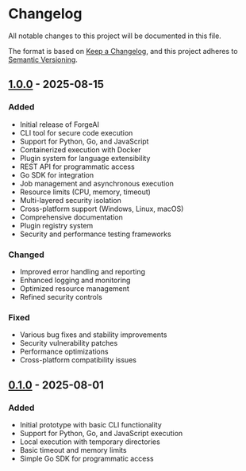 # Changelog

All notable changes to this project will be documented in this file.

The format is based on [Keep a Changelog](https://keepachangelog.com/en/1.0.0/),
and this project adheres to [Semantic Versioning](https://semver.org/spec/v2.0.0.html).

## [1.0.0] - 2025-08-15

### Added
- Initial release of ForgeAI
- CLI tool for secure code execution
- Support for Python, Go, and JavaScript
- Containerized execution with Docker
- Plugin system for language extensibility
- REST API for programmatic access
- Go SDK for integration
- Job management and asynchronous execution
- Resource limits (CPU, memory, timeout)
- Multi-layered security isolation
- Cross-platform support (Windows, Linux, macOS)
- Comprehensive documentation
- Plugin registry system
- Security and performance testing frameworks

### Changed
- Improved error handling and reporting
- Enhanced logging and monitoring
- Optimized resource management
- Refined security controls

### Fixed
- Various bug fixes and stability improvements
- Security vulnerability patches
- Performance optimizations
- Cross-platform compatibility issues

## [0.1.0] - 2025-08-01

### Added
- Initial prototype with basic CLI functionality
- Support for Python, Go, and JavaScript execution
- Local execution with temporary directories
- Basic timeout and memory limits
- Simple Go SDK for programmatic access

[1.0.0]: https://github.com/Nom-nom-hub/forge-ai/releases/tag/v1.0.0
[0.1.0]: https://github.com/Nom-nom-hub/forge-ai/releases/tag/v0.1.0